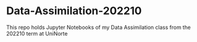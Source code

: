 # Data-Assimilation-202210
This repo holds Jupyter Notebooks of my Data Assimilation class from the 202210 term at UniNorte
